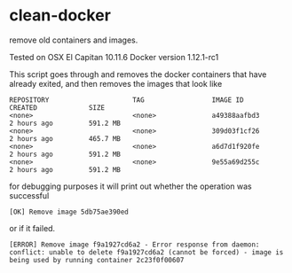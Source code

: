 # clean-docker
remove old containers and images.

Tested on OSX El Capitan 10.11.6 Docker version 1.12.1-rc1

This script goes through and removes the docker containers that have already exited, and then removes the <none> images that look like

```
REPOSITORY                     TAG                 IMAGE ID            CREATED             SIZE
<none>                         <none>              a49388aafbd3        2 hours ago         591.2 MB
<none>                         <none>              309d03f1cf26        2 hours ago         465.7 MB
<none>                         <none>              a6d7d1f920fe        2 hours ago         591.2 MB
<none>                         <none>              9e55a69d255c        2 hours ago         591.2 MB
```

for debugging purposes it will print out whether the operation was successful

```
[OK] Remove image 5db75ae390ed
```

or if it failed.

```
[ERROR] Remove image f9a1927cd6a2 - Error response from daemon: conflict: unable to delete f9a1927cd6a2 (cannot be forced) - image is being used by running container 2c23f0f00607
```
